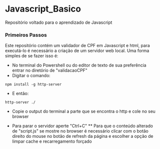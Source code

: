 # Javascript_Basico
Repositório voltado para o aprendizado de Javascript

### Primeiros Passos
Este repositório contém um validador de CPF em Javascript e html, para executá-lo é necessário a criação de um servidor web local.
Uma forma simples de se fazer isso é: 
- No terminal do Powershell ou do editor de texto de sua preferência entrar no diretório de "validacaoCPF" 
- Digitar o comando:
```
npm install -g http-server
```
- E então:
```
http-server ./
```
- Copie o output do terminal a parte que se encontra o http e cole no seu browser


* Para parar o servidor aperte "Ctrl+C"
** Para que o conteúdo alterado de "script.js" se mostre no browser é necessário clicar com o botão direito do mouse no botão de refresh da página e escolher a opção de limpar cache e recarregamento forçado 
